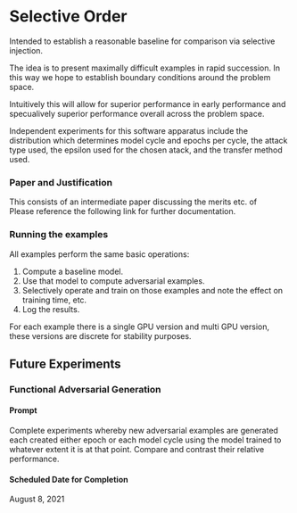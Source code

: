# Selective Order
Intended to establish a reasonable baseline for comparison via selective injection.

The idea is to present maximally difficult examples in rapid succession. In this way we hope to establish
 boundary conditions around the problem space.

Intuitively this will allow for superior performance in early performance and specualively superior 
performance overall across the problem space.

Independent experiments for this software apparatus include the distribution which 
determines model cycle and epochs per cycle, the attack type used, the epsilon used for the chosen atack,
 and the transfer method used.


### Paper and Justification
This consists of an intermediate paper discussing the merits etc. of    
Please reference the following link for further documentation.


### Running the examples
All examples perform the same basic operations:

1. Compute a baseline model.
2. Use that model to compute adversarial examples.
3. Selectively operate and train on those examples and note the effect on training time,
etc.
4. Log the results.

For each example there is a single GPU version and multi GPU version, these versions are discrete for 
stability purposes.


## Future Experiments


### Functional Adversarial Generation

#### Prompt
Complete experiments whereby new adversarial examples are generated each created either
epoch or each model cycle using the model trained to whatever extent it is at that point.
Compare and contrast their relative performance. 

#### Scheduled Date for Completion
August 8, 2021
